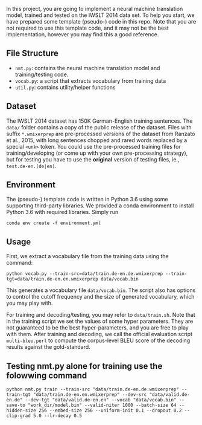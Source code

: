 In this project, you are going to implement a neural machine translation model, trained and tested on the IWSLT 2014 data set. To help you start, we have prepared some template (pseudo-) code in this repo. Note that you are not required to use this template code, and it may not be the best implementation, however you may find this a good reference.

## File Structure

* `nmt.py`: contains the neural machine translation model and training/testing code.
* `vocab.py`: a script that extracts vocabulary from training data
* `util.py`: contains utility/helper functions

## Dataset

The IWSLT 2014 dataset has 150K German-English training sentences. The `data/` folder contains a copy of the public release of the dataset. Files with suffix `*.wmixerprep` are pre-processed versions of the dataset from Ranzato et al., 2015, with long sentences chopped and rared words replaced by a special `<unk>` token. You could use the pre-processed training files for training/developing (or come up with your own pre-processing strategy), but for testing you have to use the **original** version of testing files, ie., `test.de-en.(de|en)`.

## Environment

The (pseudo-) template code is written in Python 3.6 using some supporting third-party libraries. We provided a conda environment to install Python 3.6 with required libraries. Simply run

```[bash]
conda env create -f environment.yml
```

## Usage

First, we extract a vocabulary file from the training data using the command:

```[bash]
python vocab.py --train-src=data/train.de-en.de.wmixerprep --train-tgt=data/train.de-en.en.wmixerprep data/vocab.bin
```

This generates a vocabulary file `data/vocab.bin`. The script also has options to control the cutoff frequency and the size of generated vocabulary, which you may play with.

For training and decoding/testing, you may refer to `data/train.sh`. Note that in the training script we set the values of some hyper parameters. They are not guaranteed to be the best hyper-parameters, and you are free to play with them. After training and decoding, we call the official evaluation script `multi-bleu.perl` to compute the corpus-level BLEU score of the decoding results against the gold-standard.


## Testing nmt.py alone for training use the folowwing command
```[bash]
python nmt.py train --train-src "data/train.de-en.de.wmixerprep" --train-tgt "data/train.de-en.en.wmixerprep" --dev-src "data/valid.de-en.de" --dev-tgt "data/valid.de-en.en" --vocab "data/vocab.bin" --save-to "work_dir/model.bin" --valid-niter 1000 --batch-size 64 --hidden-size 256 --embed-size 256 --uniform-init 0.1 --dropout 0.2 --clip-grad 5.0 --lr-decay 0.5
```